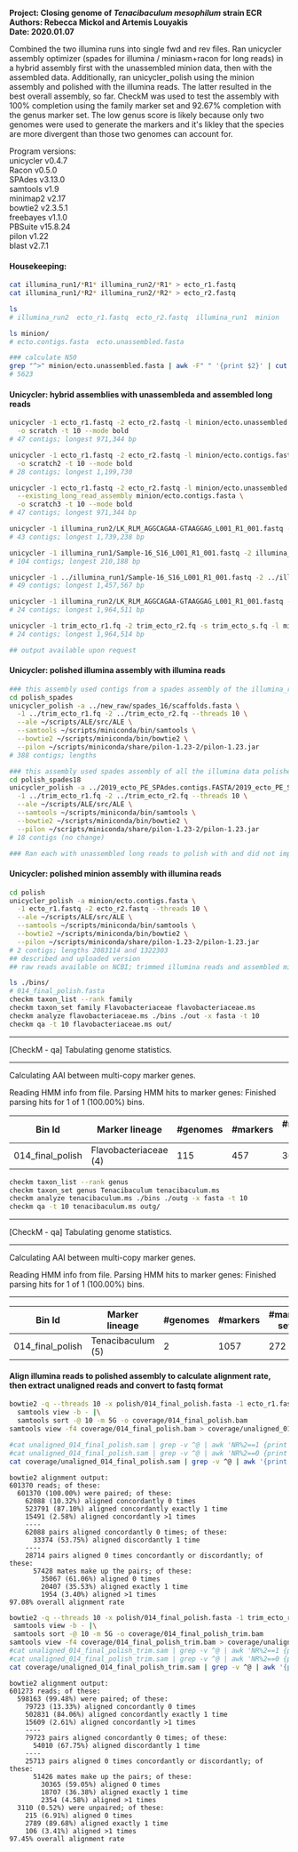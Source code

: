 **Project: Closing genome of *Tenacibaculum mesophilum* strain ECR**  
**Authors: Rebecca Mickol and Artemis Louyakis**  
**Date: 2020.01.07**  


Combined the two illumina runs into single fwd and rev files. Ran unicycler assembly optimizer (spades for illumina / miniasm+racon for long reads) in a hybrid assembly first with the unassembled minion data, then with the assembled data. Additionally, ran unicycler_polish using the minion assembly and polished with the illumina reads. The latter resulted in the best overall assembly, so far. CheckM was used to test the assembly with 100% completion using the family marker set and 92.67% completion with the genus marker set. The low genus score is likely because only two genomes were used to generate the markers and it's likley that the species are more divergent than those two genomes can account for. 

Program versions:  
unicycler v0.4.7  
Racon v0.5.0  
SPAdes v3.13.0  
samtools v1.9  
minimap2 v2.17  
bowtie2 v2.3.5.1  
freebayes v1.1.0  
PBSuite v15.8.24  
pilon v1.22  
blast v2.7.1  

#### Housekeeping:
```bash
cat illumina_run1/*R1* illumina_run2/*R1* > ecto_r1.fastq
cat illumina_run1/*R2* illumina_run2/*R2* > ecto_r2.fastq

ls
# illumina_run2  ecto_r1.fastq  ecto_r2.fastq  illumina_run1  minion

ls minion/
# ecto.contigs.fasta  ecto.unassembled.fasta

### calculate N50
grep "^>" minion/ecto.unassembled.fasta | awk -F" " '{print $2}' | cut -d"=" -f2 | ./n50.py 
# 5623
```

#### Unicycler: hybrid assemblies with unassembleda and assembled long reads
```bash
unicycler -1 ecto_r1.fastq -2 ecto_r2.fastq -l minion/ecto.unassembled.fasta \
  -o scratch -t 10 --mode bold
# 47 contigs; longest 971,344 bp

unicycler -1 ecto_r1.fastq -2 ecto_r2.fastq -l minion/ecto.contigs.fasta \
  -o scratch2 -t 10 --mode bold
# 28 contigs; longest 1,199,730

unicycler -1 ecto_r1.fastq -2 ecto_r2.fastq -l minion/ecto.unassembled.fasta \
  --existing_long_read_assembly minion/ecto.contigs.fasta \
  -o scratch3 -t 10 --mode bold
# 47 contigs; longest 971,344 bp

unicycler -1 illumina_run2/LK_RLM_AGGCAGAA-GTAAGGAG_L001_R1_001.fastq -2 illumina_run2/LK_RLM_AGGCAGAA-GTAAGGAG_L001_R2_001.fastq -l minion/ecto.unassembled.fasta -o illumina_2_unass -t 10 --mode bold
# 43 contigs; longest 1,739,238 bp

unicycler -1 illumina_run1/Sample-16_S16_L001_R1_001.fastq -2 illumina_run1/Sample-16_S16_L001_R2_001.fastq -l minion/ecto.unassembled.fasta -o illumina_1_unass -t 10 --mode bold
# 104 contigs; longest 210,188 bp

unicycler -1 ../illumina_run1/Sample-16_S16_L001_R1_001.fastq -2 ../illumina_run1/Sample-16_S16_L001_R2_001.fastq -l minion/ecto.contigs.fasta -o illumina_1 -t 10 --mode bold
# 49 contigs; longest 1,457,567 bp

unicycler -1 illumina_run2/LK_RLM_AGGCAGAA-GTAAGGAG_L001_R1_001.fastq -2 illumina_run2/LK_RLM_AGGCAGAA-GTAAGGAG_L001_R2_001.fastq -l minion/ecto.contigs.fasta -o illumina_2 -t 10 --mode bold
# 24 contigs; longest 1,964,511 bp

unicycler -1 trim_ecto_r1.fq -2 trim_ecto_r2.fq -s trim_ecto_s.fq -l minion/ecto.contigs.fasta -o uni_trim/ --mode bold
# 24 contigs; longest 1,964,514 bp

## output available upon request
```

#### Unicycler: polished illumina assembly with illumina reads
```bash
### this assembly used contigs from a spades assembly of the illumina_run2 data polished with all the trimmed illumina reads
cd polish_spades
unicycler_polish -a ../new_raw/spades_16/scaffolds.fasta \
  -1 ../trim_ecto_r1.fq -2 ../trim_ecto_r2.fq --threads 10 \
  --ale ~/scripts/ALE/src/ALE \
  --samtools ~/scripts/miniconda/bin/samtools \
  --bowtie2 ~/scripts/miniconda/bin/bowtie2 \
  --pilon ~/scripts/miniconda/share/pilon-1.23-2/pilon-1.23.jar 
# 388 contigs; lengths 

### this assembly used spades assembly of all the illumina data polished with the trimmed illumina reads
cd polish_spades18
unicycler_polish -a ../2019_ecto_PE_SPAdes.contigs.FASTA/2019_ecto_PE_SPAdes.contigs.fa \
  -1 ../trim_ecto_r1.fq -2 ../trim_ecto_r2.fq --threads 10 \
  --ale ~/scripts/ALE/src/ALE \
  --samtools ~/scripts/miniconda/bin/samtools \
  --bowtie2 ~/scripts/miniconda/bin/bowtie2 \
  --pilon ~/scripts/miniconda/share/pilon-1.23-2/pilon-1.23.jar 
# 18 contigs (no change)

### Ran each with unassembled long reads to polish with and did not improve any of the assemblies; it's unclear if it even attempted the polishing - finished in a second
```

#### Unicycler: polished minion assembly with illumina reads
```bash
cd polish
unicycler_polish -a minion/ecto.contigs.fasta \
  -1 ecto_r1.fastq -2 ecto_r2.fastq --threads 10 \
  --ale ~/scripts/ALE/src/ALE \
  --samtools ~/scripts/miniconda/bin/samtools \
  --bowtie2 ~/scripts/miniconda/bin/bowtie2 \
  --pilon ~/scripts/miniconda/share/pilon-1.23-2/pilon-1.23.jar 
# 2 contigs; lengths 2083114 and 1322303
## described and uploaded version
## raw reads available on NCBI; trimmed illumina reads and assembled minion contigs are in data folder on github
```

```bash
ls ./bins/
# 014_final_polish.fasta
checkm taxon_list --rank family
checkm taxon_set family Flavobacteriaceae flavobacteriaceae.ms
checkm analyze flavobacteriaceae.ms ./bins ./out -x fasta -t 10
checkm qa -t 10 flavobacteriaceae.ms out/
```

*******************************************************************************
 [CheckM - qa] Tabulating genome statistics.
*******************************************************************************

  Calculating AAI between multi-copy marker genes.

  Reading HMM info from file.
  Parsing HMM hits to marker genes:
    Finished parsing hits for 1 of 1 (100.00%) bins.


| Bin Id                | Marker lineage     | #genomes  | #markers  | #marker sets  | 0   | 1   | 2  | 3  | 4  | 5+  | Completeness  | Contamination  | Strain heterogeneity  |
|---|---|---|---|---|---|---|---|---|---|---|---|---|---|
|  014_final_polish  | Flavobacteriaceae (4)     | 115        | 457          | 309       | 0  | 455  | 2  | 0  | 0  | 0      | 100.00          | 0.32              | 0.00 |

```bash
checkm taxon_list --rank genus
checkm taxon_set genus Tenacibaculum tenacibaculum.ms
checkm analyze tenacibaculum.ms ./bins ./outg -x fasta -t 10
checkm qa -t 10 tenacibaculum.ms outg/
```
*******************************************************************************
 [CheckM - qa] Tabulating genome statistics.
*******************************************************************************

  Calculating AAI between multi-copy marker genes.

  Reading HMM info from file.
  Parsing HMM hits to marker genes:
    Finished parsing hits for 1 of 1 (100.00%) bins.

-------------------------------------------------------------------------------------------------------------------------------------------------------------------
| Bin Id                | Marker lineage     | #genomes  | #markers  | #marker sets  | 0   | 1   | 2  | 3  | 4  | 5+  | Completeness  | Contamination  | Strain heterogeneity  |
|---|---|---|---|---|---|---|---|---|---|---|---|---|---|
|  014_final_polish   |Tenacibaculum (5)       |2          |1057          |272        |33   |985   |34   |5   |0   |0       |92.67            |4.27               |6.12 |


#### Align illumina reads to polished assembly to calculate alignment rate, then extract unaligned reads and convert to fastq format
```bash
bowtie2 -q --threads 10 -x polish/014_final_polish.fasta -1 ecto_r1.fastq -2 ecto_r2.fastq |\
  samtools view -b - |\
  samtools sort -@ 10 -m 5G -o coverage/014_final_polish.bam
samtools view -f4 coverage/014_final_polish.bam > coverage/unaligned_014_final_polish.sam

#cat unaligned_014_final_polish.sam | grep -v ^@ | awk 'NR%2==1 {print "@"$1"\n"$10"\n+\n"$11}' > unaligned_014_final_polish_r1.fastq
#cat unaligned_014_final_polish.sam | grep -v ^@ | awk 'NR%2==0 {print "@"$1"\n"$10"\n+\n"$11}' > unaligned_014_final_polish_r2.fastq
cat coverage/unaligned_014_final_polish.sam | grep -v ^@ | awk '{print "@"$1"\n"$10"\n+\n"$11}' > coverage/unaligned_014_final_polish.fq

```
```
bowtie2 alignment output:
601370 reads; of these:
  601370 (100.00%) were paired; of these:
    62088 (10.32%) aligned concordantly 0 times
    523791 (87.10%) aligned concordantly exactly 1 time
    15491 (2.58%) aligned concordantly >1 times
    ----
    62088 pairs aligned concordantly 0 times; of these:
      33374 (53.75%) aligned discordantly 1 time
    ----
    28714 pairs aligned 0 times concordantly or discordantly; of these:
      57428 mates make up the pairs; of these:
        35067 (61.06%) aligned 0 times
        20407 (35.53%) aligned exactly 1 time
        1954 (3.40%) aligned >1 times
97.08% overall alignment rate
```

```bash
bowtie2 -q --threads 10 -x polish/014_final_polish.fasta -1 trim_ecto_r1.fq -2 trim_ecto_r2.fq -U trim_ecto_s.fq |\
 samtools view -b - |\
 samtools sort -@ 10 -m 5G -o coverage/014_final_polish_trim.bam
samtools view -f4 coverage/014_final_polish_trim.bam > coverage/unaligned_014_final_polish_trim.sam
#cat unaligned_014_final_polish_trim.sam | grep -v ^@ | awk 'NR%2==1 {print "@"$1"\n"$10"\n+\n"$11}' > unaligned_014_final_polish_trim_r1.fastq
#cat unaligned_014_final_polish_trim.sam | grep -v ^@ | awk 'NR%2==0 {print "@"$1"\n"$10"\n+\n"$11}' > unaligned_014_final_polish_trim_r2.fastq
cat coverage/unaligned_014_final_polish_trim.sam | grep -v ^@ | awk '{print "@"$1"\n"$10"\n+\n"$11}' > coverage/unaligned_014_final_polish_trim.fq
```
```
bowtie2 alignment output:
601273 reads; of these:
  598163 (99.48%) were paired; of these:
    79723 (13.33%) aligned concordantly 0 times
    502831 (84.06%) aligned concordantly exactly 1 time
    15609 (2.61%) aligned concordantly >1 times
    ----
    79723 pairs aligned concordantly 0 times; of these:
      54010 (67.75%) aligned discordantly 1 time
    ----
    25713 pairs aligned 0 times concordantly or discordantly; of these:
      51426 mates make up the pairs; of these:
        30365 (59.05%) aligned 0 times
        18707 (36.38%) aligned exactly 1 time
        2354 (4.58%) aligned >1 times
  3110 (0.52%) were unpaired; of these:
    215 (6.91%) aligned 0 times
    2789 (89.68%) aligned exactly 1 time
    106 (3.41%) aligned >1 times
97.45% overall alignment rate
```

